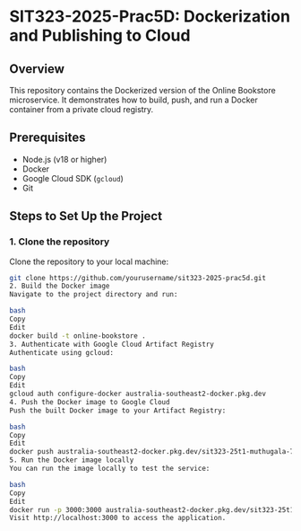 # SIT323-2025-Prac5D: Dockerization and Publishing to Cloud

## Overview
This repository contains the Dockerized version of the Online Bookstore microservice. It demonstrates how to build, push, and run a Docker container from a private cloud registry.

## Prerequisites
- Node.js (v18 or higher)
- Docker
- Google Cloud SDK (`gcloud`)
- Git

## Steps to Set Up the Project

### 1. Clone the repository
Clone the repository to your local machine:
```bash
git clone https://github.com/yourusername/sit323-2025-prac5d.git
2. Build the Docker image
Navigate to the project directory and run:

bash
Copy
Edit
docker build -t online-bookstore .
3. Authenticate with Google Cloud Artifact Registry
Authenticate using gcloud:

bash
Copy
Edit
gcloud auth configure-docker australia-southeast2-docker.pkg.dev
4. Push the Docker image to Google Cloud
Push the built Docker image to your Artifact Registry:

bash
Copy
Edit
docker push australia-southeast2-docker.pkg.dev/sit323-25t1-muthugala-7935cea/online-bookstore-repo/online-bookstore:latest
5. Run the Docker image locally
You can run the image locally to test the service:

bash
Copy
Edit
docker run -p 3000:3000 australia-southeast2-docker.pkg.dev/sit323-25t1-muthugala-7935cea/online-bookstore-repo/online-bookstore:latest
Visit http://localhost:3000 to access the application.